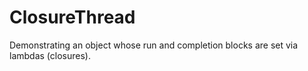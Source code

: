 # ClosureThread

Demonstrating an object whose run and completion blocks are set via lambdas (closures). 
